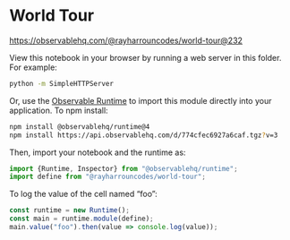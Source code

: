 # World Tour

https://observablehq.com/@rayharrouncodes/world-tour@232

View this notebook in your browser by running a web server in this folder. For
example:

~~~sh
python -m SimpleHTTPServer
~~~

Or, use the [Observable Runtime](https://github.com/observablehq/runtime) to
import this module directly into your application. To npm install:

~~~sh
npm install @observablehq/runtime@4
npm install https://api.observablehq.com/d/774cfec6927a6caf.tgz?v=3
~~~

Then, import your notebook and the runtime as:

~~~js
import {Runtime, Inspector} from "@observablehq/runtime";
import define from "@rayharrouncodes/world-tour";
~~~

To log the value of the cell named “foo”:

~~~js
const runtime = new Runtime();
const main = runtime.module(define);
main.value("foo").then(value => console.log(value));
~~~
